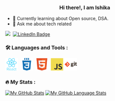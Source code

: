 ###     <div align='center'>                                           Hi there!, I am Ishika                                  </div>

 
     
<!-- **I-shika/I-shika** is a ✨ _special_ ✨ repository because its `README.md` (this file) appears on your  -->

<!-- - 🔭 I’m currently exploring dev and -->
- 🌱 Currently learning about Open source, DSA.
- 💬 Ask me about tech related


<img src="https://user-images.githubusercontent.com/100770197/222948745-70bc2db4-0c6d-4ef1-8f3a-6f06fe61c548.jpg" height="240px">

<img src="https://komarev.com/ghpvc/?username=I-shika&style=flat-square&color=blue" alt=""/>
 <a href="(https://www.linkedin.com/in/ishika-179923240/)">
    <img src="https://img.shields.io/badge/LinkedIn-blue?style=for-the-badge&logo=linkedin&logoColor=white" alt="LinkedIn Badge"/>
  </a>

### :hammer_and_wrench: Languages and Tools :

  <img src="https://github.com/devicons/devicon/blob/master/icons/react/react-original-wordmark.svg" title="React" alt="React" width="40" height="40"/>&nbsp;
  <img src="https://github.com/devicons/devicon/blob/master/icons/css3/css3-plain-wordmark.svg"  title="CSS3" alt="CSS" width="40" height="40"/>&nbsp;
  <img src="https://github.com/devicons/devicon/blob/master/icons/html5/html5-original.svg" title="HTML5" alt="HTML" width="40" height="40"/>&nbsp;
  <img src="https://github.com/devicons/devicon/blob/master/icons/javascript/javascript-original.svg" title="JavaScript" alt="JavaScript" width="40" height="40"/>
  <img src="https://github.com/devicons/devicon/blob/master/icons/git/git-original-wordmark.svg" title="Git" alt="Git" width="40" height="40"/>
  
  
### :fire: My Stats :

[![My GitHub Stats](https://github-readme-stats.vercel.app/api/?username=I-shika&count_private=true&theme=tokyonight&showicons=true&count_private=true)]()
[![My GitHub Language Stats](https://github-readme-stats.vercel.app/api/top-langs/?username=I-shika&langs_count=5&theme=tokyonight)]()



